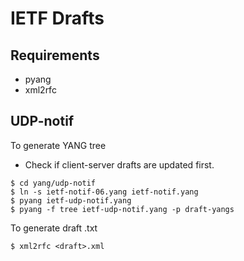 # IETF Drafts

## Requirements
- pyang
- xml2rfc

## UDP-notif

To generate YANG tree
- Check if client-server drafts are updated first.

```shell
$ cd yang/udp-notif
$ ln -s ietf-notif-06.yang ietf-notif.yang
$ pyang ietf-udp-notif.yang
$ pyang -f tree ietf-udp-notif.yang -p draft-yangs
```

To generate draft .txt
```shell
$ xml2rfc <draft>.xml
```
